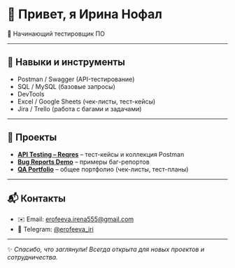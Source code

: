 # 👋 Привет, я Ирина Нофал

🎯 Начинающий тестировщик ПО

---

## 🔧 Навыки и инструменты
-  Postman / Swagger (API-тестирование)
-  SQL / MySQL (базовые запросы)
-  DevTools
-  Excel / Google Sheets (чек-листы, тест-кейсы)
-  Jira / Trello (работа с багами и задачами)

---

## 📌 Проекты
- [**API Testing – Reqres**](https://github.com/username/Reqres-API-Testing) – тест-кейсы и коллекция Postman  
- [**Bug Reports Demo**](https://github.com/username/BugReports) – примеры баг-репортов  
- [**QA Portfolio**](https://github.com/username/QA-Portfolio) – общее портфолио (чек-листы, тест-планы)  

---

## 📬 Контакты
- ✉️ Email: erofeeva.irena555@gmail.com  
- 💬 Telegram: [@erofeeva_iri](https://t.me/erofeeva_iri)  

---

✨ *Спасибо, что заглянули! Всегда открыта для новых проектов и сотрудничества.*  


<!--
**IriNofal/IriNofal** is a ✨ _special_ ✨ repository because its `README.md` (this file) appears on your GitHub profile.

Here are some ideas to get you started:

- 🔭 I’m currently working on ...
- 🌱 I’m currently learning ...
- 👯 I’m looking to collaborate on ...
- 🤔 I’m looking for help with ...
- 💬 Ask me about ...
- 📫 How to reach me: ...
- 😄 Pronouns: ...
- ⚡ Fun fact: ...
-->
